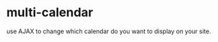 multi-calendar
==============

use AJAX to change which calendar do you want to display on your site.
